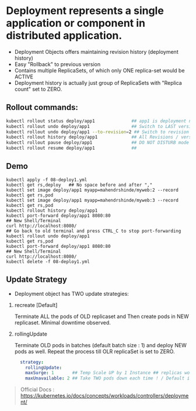 # Deployment represents a single application or component in distributed application.

- Deployment Objects offers maintaining revision history (deployment history)
- Easy "Rollback" to previous version
- Contains multiple ReplicaSets, of which only ONE replica-set would be ACTIVE
- Deployment history is actually just group of ReplicaSets with "Replica count" set to ZERO.

## Rollout commands:

```bash
kubectl rollout status deploy/app1				## app1 is deployment name
kubectl rollout undo deploy/app1				## Switch to LAST version
kubectl rollout undo deploy/app1 --to-revision=2 ## Switch to revision number 2
kubectl rollout history deploy/app1				## All Revisions / versions
kubectl rollout pause deploy/app1				## DO NOT DISTURB mode 
kubectl rollout resume deploy/app1				## 
```

## Demo

```
kubectl apply -f 08-deploy1.yml
kubectl get rs,deploy 	## No space before and after ","
kubectl set image deploy/app1 myapp=mahendrshinde/myweb:2 --record
kubectl get rs,pod
kubectl set image deploy/app1 myapp=mahendrshinde/myweb:3 --record
kubectl get rs,pod
kubectl rollout history deploy/app1
kubectl port-forward deploy/app1 8080:80
## New Shell/Terminal
curl http://localhost:8080/
## Go back to old terminal and press CTRL_C to stop port-forwarding
kubectl rollout undo deploy/app1
kubectl get rs,pod
kubectl port-forward deploy/app1 8080:80
## New Shell/Terminal
curl http://localhost:8080/
kubectl delete -f 08-deploy1.yml
```

## Update Strategy

- Deployment object has TWO update strategies:

1. recreate [Default]

	Terminate ALL the pods of OLD replicaset and Then create pods in NEW replicaset.
	Minimal downtime observed.

2.	rollingUpdate

	Terminate OLD pods in batches (default batch size : 1) and deploy NEW pods as well.
	Repeat the process till OLR replicaSet is set to ZERO.

	```yml
	  strategy:
	    rollingUpdate:
	    maxSurge: 1       ## Temp Scale UP by 1 Instance ## replicas would be 3
	    maxUnavailable: 2 ## Take TWO pods down each time ! / Default is 1
	```




> Official Docs : https://kubernetes.io/docs/concepts/workloads/controllers/deployment/